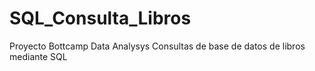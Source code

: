 # SQL_Consulta_Libros
Proyecto Bottcamp Data Analysys
Consultas de base de datos de libros mediante SQL
